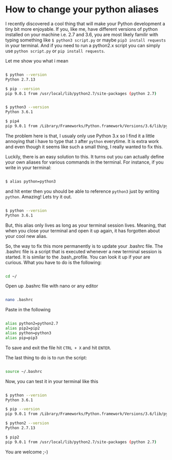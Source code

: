 # How to change your python aliases

I recently discovered a cool thing that will make your Python development a tiny bit more enjoyable. If you, like me, have different versions of python installed on your machine i.e. 2.7 and 3.6, you are most likely familir with typing something like `$ python3 script.py` or maybe `pip3 install requests` in your terminal. And if you need to run a python2.x script you can simply use `python script.py` or `pip install requests`. 

Let me show you what i mean
```sh

$ python --version
Python 2.7.13

$ pip --version
pip 9.0.1 from /usr/local/lib/python2.7/site-packages (python 2.7)


$ python3 --version
Python 3.6.1

$ pip4
pip 9.0.1 from /Library/Frameworks/Python.framework/Versions/3.6/lib/python3.6/site-packages (python 3.6)

```

The problem here is that, I usualy only use Python 3.x so I find it a little annoying that i have to type that `3` after `python` everytime. It is extra work and even though it seems like such a small thing, I really wanted to fix this.

Luckily, there is an easy solution to this. It turns out you can actually define your own aliases for various commands in the terminal. For instance, if you write in your terminal:

```sh

$ alias python=python3

```

and hit enter then you should be able to reference `python3` just by writing `python`. Amazing! Lets try it out.

```sh

$ python --version
Python 3.6.1

```

But, this alias only lives as long as your terminal session lives. Meaning, that when you close your terminal and open it up again, it has forgotten about your cool new alias. 

So, the way to fix this more permanently is to update your .bashrc file. The .bashrc file is a script that is executed whenever a new terminal session is started. It is similar to the .bash_profile. You can look it up if your are curious. What you have to do is the following:

```sh

cd ~/

```

Open up .bashrc file with nano or any editor
```sh

nano .bashrc

```

Paste in the following
```sh

alias python2=python2.7
alias pip2=pip2
alias python=python3
alias pip=pip3

```

To save and exit the file hit `CTRL + X` and hit `ENTER`.

The last thing to do is to run the script:

```sh

source ~/.bashrc

```

Now, you can test it in your terminal like this

```sh

$ python --version
Python 3.6.1

$ pip --version
pip 9.0.1 from /Library/Frameworks/Python.framework/Versions/3.6/lib/python3.6/site-packages (python 3.6)

$ python2 --version
Python 2.7.13

$ pip2
pip 9.0.1 from /usr/local/lib/python2.7/site-packages (python 2.7)

```

You are welcome ;-)
